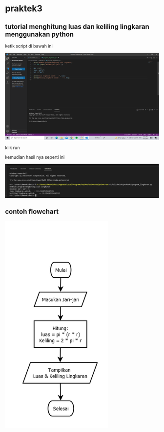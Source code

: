 # praktek3
## tutorial menghitung luas dan keliling lingkaran menggunakan python

<p> ketik script di bawah ini <p>

![Gambar 1](screnshot/ss1.png)

<p> klik run <p>
<p> kemudian hasil nya seperti ini <p>

![Gambar 2](screnshot/ss2.png)

## contoh flowchart

![Gambar 3](screnshot/ss3.png)

